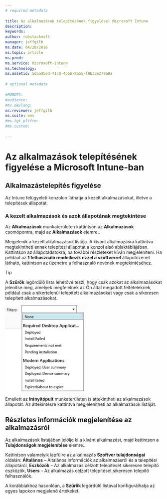 ```yaml
---
# required metadata

title: Az alkalmazások telepítésének figyelése| Microsoft Intune
description:
keywords:
author: robstackmsft
manager: jeffgilb
ms.date: 04/28/2016
ms.topic: article
ms.prod:
ms.service: microsoft-intune
ms.technology:
ms.assetid: 5daad56d-71c8-455b-8a55-f8b33e279a8a

# optional metadata

#ROBOTS:
#audience:
#ms.devlang:
ms.reviewer: jeffgilb
ms.suite: ems
#ms.tgt_pltfrm:
#ms.custom:

---
```



# Az alkalmazások telepítésének figyelése a Microsoft Intune-ban

## Alkalmazástelepítés figyelése
Az Intune felügyeleti konzolon láthatja a kezelt alkalmazásokat, illetve a telepítések állapotát.

### A kezelt alkalmazások és azok állapotának megtekintése
Az **Alkalmazások** munkaterületen kattintson az **Alkalmazások** csomópontra, majd az **Alkalmazások** elemre..

Megjelenik a kezelt alkalmazások listája. A kívánt alkalmazásra kattintva megtekintheti annak telepítési állapotát a konzol alsó ablaktáblájában. Kattintson az állapotadatokra, ha további részleteket kíván megjeleníteni. Ha például az **1 felhasználó rendelkezik ezzel a szoftverrel** állapotüzenet látható, kattintson az üzenetre a felhasználó nevének megtekintéséhez.

> [!TIP]
> A **Szűrők** legördülő lista lehetővé teszi, hogy csak azokat az alkalmazásokat jelenítse meg, amelyek megfelelnek az Ön által megadott feltételeknek, például csak a sikertelenül telepített alkalmazásokat vagy csak a sikeresen telepített alkalmazásokat.
> 
> ![Alkalmazásszűrők – példa](./media/app-filters.png)

Emellett az **Irányítópult** munkaterületen is áttekintheti az alkalmazások állapotát. Az áttekintésre kattintva megjelenítheti az alkalmazások listáját.

## Részletes információk megjelenítése az alkalmazásról
Az alkalmazások listájában jelölje ki a kívánt alkalmazást, majd kattintson a **Tulajdonságok megjelenítése** elemre..

Kattintson valamelyik lapfülre az alkalmazás **Szoftver tulajdonságai** oldalán: **Általános** – Általános információk az alkalmazásról és a telepítési állapotáról, **Eszközök** – Az alkalmazás célzott telepítését sikeresen telepítő eszközök, **Users** – Az alkalmazás célzott telepítését sikeresen telepítő felhasználók.

A korábbiakhoz hasonlóan, a **Szűrők** legördülő listával konfigurálhatja az egyes lapokon megjelenő értékeket.





<!--HONumber=May16_HO1-->


